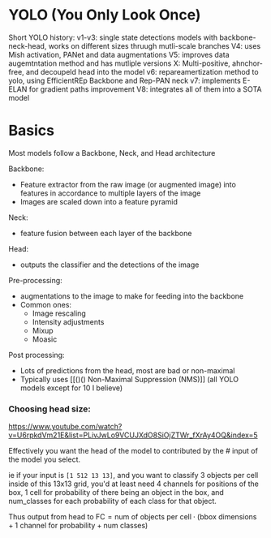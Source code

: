 # YOLO (You Only Look Once)

Short YOLO history:
v1-v3: single state detections models with backbone-neck-head, works on different sizes thruugh mutli-scale branches
V4: uses Mish activation, PANet and data augmentations
V5: improves data augemtntation method and has mutliple versions
X: Multi-positive, ahnchor-free, and decoupeld head into the model
v6: repareamertization method to yolo, using EfficientREp Backbone and Rep-PAN neck
v7: implements E-ELAN for gradient paths improvement
V8: integrates all of them into a SOTA model


# Basics

Most models follow a Backbone, Neck, and Head architecture

Backbone:
* Feature extractor from the raw image (or augmented image) into features in accordance to multiple layers of the image
* Images are scaled down into a feature pyramid

Neck:
* feature fusion between each layer of the backbone

Head:
* outputs the classifier and the detections of the image

Pre-processing:
* augmentations to the image to make for feeding into the backbone
* Common ones:
	* Image rescaling
	* Intensity adjustments
	* Mixup
	* Moasic

Post processing:
* Lots of predictions from the head, most are bad or non-maximal
* Typically uses [[()() Non-Maximal Suppression (NMS)]] (all YOLO models except for 10 I believe)


### Choosing head size:
https://www.youtube.com/watch?v=U6rpkdVm21E&list=PLivJwLo9VCUJXdO8SiOjZTWr_fXrAy4OQ&index=5

Effectively you want the head of the model to contributed by the # input of the model you select.

ie if your input is `[1 512 13 13]`, and you want to classify 3 objects per cell inside of this 13x13 grid, you'd at least need 4 channels for positions of the box, 1 cell for probability of there being an object in the box, and num_classes for each probability of each class for that object.

Thus $\text{output from head to FC} = \text{num of objects per cell} \cdot (\text{bbox dimensions} +\text{1 channel for probability} + \text{num classes})$
